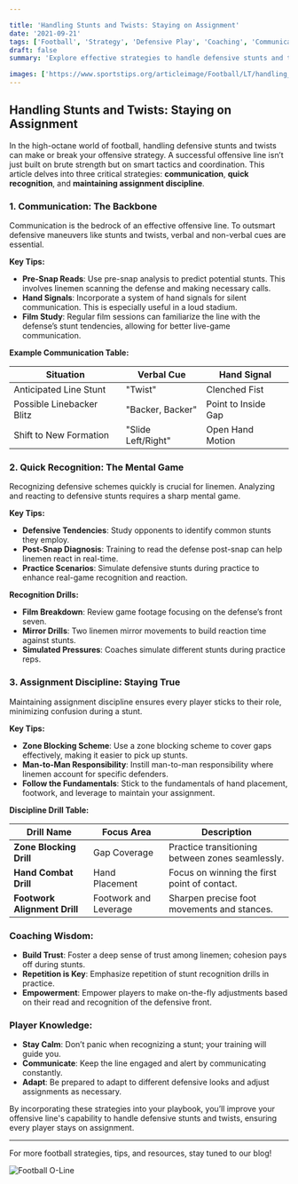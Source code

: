 ```yaml
---

title: 'Handling Stunts and Twists: Staying on Assignment'
date: '2021-09-21'
tags: ['Football', 'Strategy', 'Defensive Play', 'Coaching', 'Communication', 'Discipline', 'Stunts', 'Twists']
draft: false
summary: 'Explore effective strategies to handle defensive stunts and twists, emphasizing communication, quick recognition, and assignment discipline.'

images: ['https://www.sportstips.org/articleimage/Football/LT/handling_stunts_and_twists_staying_on_assignment.webp', 'https://www.sportstips.org/articleimage/Football/LT/handling_stunts_and_twists_staying_on_assignment_1_20240714_160831.webp']
---
```


## Handling Stunts and Twists: Staying on Assignment

In the high-octane world of football, handling defensive stunts and twists can make or break your offensive strategy. A successful offensive line isn’t just built on brute strength but on smart tactics and coordination. This article delves into three critical strategies: **communication**, **quick recognition**, and **maintaining assignment discipline**.

### 1. Communication: The Backbone

Communication is the bedrock of an effective offensive line. To outsmart defensive maneuvers like stunts and twists, verbal and non-verbal cues are essential.

**Key Tips:**
- **Pre-Snap Reads**: Use pre-snap analysis to predict potential stunts. This involves linemen scanning the defense and making necessary calls.
- **Hand Signals**: Incorporate a system of hand signals for silent communication. This is especially useful in a loud stadium.
- **Film Study**: Regular film sessions can familiarize the line with the defense’s stunt tendencies, allowing for better live-game communication.

**Example Communication Table:**

| Situation                 | Verbal Cue       | Hand Signal         |
|---------------------------|------------------|---------------------|
| Anticipated Line Stunt    | "Twist"          | Clenched Fist       |
| Possible Linebacker Blitz | "Backer, Backer" | Point to Inside Gap |
| Shift to New Formation    | "Slide Left/Right" | Open Hand Motion   |

### 2. Quick Recognition: The Mental Game

Recognizing defensive schemes quickly is crucial for linemen. Analyzing and reacting to defensive stunts requires a sharp mental game.

**Key Tips:**
- **Defensive Tendencies**: Study opponents to identify common stunts they employ.
- **Post-Snap Diagnosis**: Training to read the defense post-snap can help linemen react in real-time.
- **Practice Scenarios**: Simulate defensive stunts during practice to enhance real-game recognition and reaction.

**Recognition Drills:**
- **Film Breakdown**: Review game footage focusing on the defense’s front seven.
- **Mirror Drills**: Two linemen mirror movements to build reaction time against stunts.
- **Simulated Pressures**: Coaches simulate different stunts during practice reps.

### 3. Assignment Discipline: Staying True

Maintaining assignment discipline ensures every player sticks to their role, minimizing confusion during a stunt.

**Key Tips:**
- **Zone Blocking Scheme**: Use a zone blocking scheme to cover gaps effectively, making it easier to pick up stunts.
- **Man-to-Man Responsibility**: Instill man-to-man responsibility where linemen account for specific defenders.
- **Follow the Fundamentals**: Stick to the fundamentals of hand placement, footwork, and leverage to maintain your assignment.

**Discipline Drill Table:**

| Drill Name            | Focus Area              | Description                                      |
|-----------------------|-------------------------|--------------------------------------------------|
| **Zone Blocking Drill**  | Gap Coverage            | Practice transitioning between zones seamlessly. |
| **Hand Combat Drill**    | Hand Placement          | Focus on winning the first point of contact.      |
| **Footwork Alignment Drill** | Footwork and Leverage | Sharpen precise foot movements and stances.       |

### Coaching Wisdom:

- **Build Trust**: Foster a deep sense of trust among linemen; cohesion pays off during stunts.
- **Repetition is Key**: Emphasize repetition of stunt recognition drills in practice.
- **Empowerment**: Empower players to make on-the-fly adjustments based on their read and recognition of the defensive front.

### Player Knowledge:

- **Stay Calm**: Don’t panic when recognizing a stunt; your training will guide you.
- **Communicate**: Keep the line engaged and alert by communicating constantly.
- **Adapt**: Be prepared to adapt to different defensive looks and adjust assignments as necessary.

By incorporating these strategies into your playbook, you’ll improve your offensive line's capability to handle defensive stunts and twists, ensuring every player stays on assignment.

---

For more football strategies, tips, and resources, stay tuned to our blog!

![Football O-Line](https://www.sportstips.org/articleimage/Football/LT/handling_stunts_and_twists_staying_on_assignment_1_20240714_160831.webp)
```

